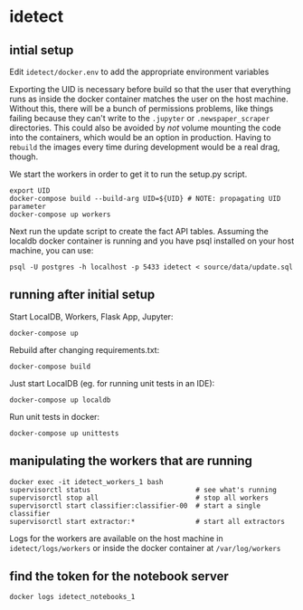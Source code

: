 # idetect

## intial setup

Edit `idetect/docker.env` to add the appropriate environment variables

Exporting the UID is necessary before build so that the user that everything
runs as inside the docker container matches the user on the host machine.
Without this, there will be a bunch of permissions problems, like things
failing because they can't write to the `.jupyter` or `.newspaper_scraper`
directories. This could also be avoided by _not_ volume mounting the code
into the containers, which would be an option in production. Having to
re`build` the images every time during development would be a real drag,
though.

We start the workers in order to get it to run the setup.py script.

```
export UID
docker-compose build --build-arg UID=${UID} # NOTE: propagating UID parameter
docker-compose up workers
```

Next run the update script to create the fact API tables. Assuming the
localdb docker container is running and you have psql installed on your
host machine, you can use:

```
psql -U postgres -h localhost -p 5433 idetect < source/data/update.sql
```

## running after initial setup

Start LocalDB, Workers, Flask App, Jupyter:
```
docker-compose up
```

Rebuild after changing requirements.txt:
```
docker-compose build
```

Just start LocalDB (eg. for running unit tests in an IDE):
```
docker-compose up localdb
```

Run unit tests in docker:
```
docker-compose up unittests
```

## manipulating the workers that are running

```
docker exec -it idetect_workers_1 bash
supervisorctl status                          # see what's running
supervisorctl stop all                        # stop all workers
supervisorctl start classifier:classifier-00  # start a single classifier
supervisorctl start extractor:*               # start all extractors
```

Logs for the workers are available on the host machine in `idetect/logs/workers` or
inside the docker container at `/var/log/workers`

## find the token for the notebook server

```
docker logs idetect_notebooks_1
```
